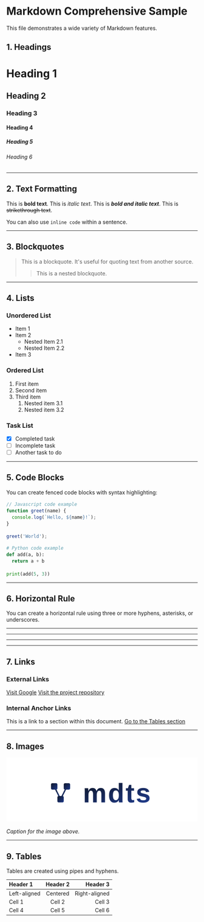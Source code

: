 # Markdown Comprehensive Sample

This file demonstrates a wide variety of Markdown features.

## 1. Headings

# Heading 1
## Heading 2
### Heading 3
#### Heading 4
##### Heading 5
###### Heading 6

---

## 2. Text Formatting

This is **bold text**.
This is *italic text*.
This is ***bold and italic text***.
This is ~~strikethrough text~~.

You can also use `inline code` within a sentence.

---

## 3. Blockquotes

> This is a blockquote. It's useful for quoting text from another source.
>
> > This is a nested blockquote.

---

## 4. Lists

### Unordered List
- Item 1
- Item 2
  - Nested Item 2.1
  - Nested Item 2.2
- Item 3

### Ordered List
1. First item
2. Second item
3. Third item
   1. Nested item 3.1
   2. Nested item 3.2

### Task List
- [x] Completed task
- [ ] Incomplete task
- [ ] Another task to do

---

## 5. Code Blocks

You can create fenced code blocks with syntax highlighting:

```javascript
// Javascript code example
function greet(name) {
  console.log(`Hello, ${name}!`);
}

greet('World');
```

```python
# Python code example
def add(a, b):
  return a + b

print(add(5, 3))
```

---

## 6. Horizontal Rule

You can create a horizontal rule using three or more hyphens, asterisks, or underscores.

---
***
___

---

## 7. Links

### External Links
[Visit Google](https://www.google.com)
[Visit the project repository](https://github.com/unhappychoice/mdts)

### Internal Anchor Links
This is a link to a section within this document.
[Go to the Tables section](#8-tables)

---

## 8. Images

![Placeholder Image](../logo.svg)

*Caption for the image above.*

---

## 9. Tables

Tables are created using pipes and hyphens.

| Header 1 | Header 2 | Header 3 |
| :--- | :---: | ---: |
| Left-aligned | Centered | Right-aligned |
| Cell 1 | Cell 2 | Cell 3 |
| Cell 4 | Cell 5 | Cell 6 |

